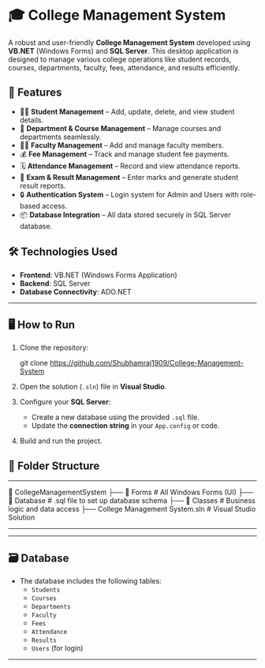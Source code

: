 # 🎓 College Management System

A robust and user-friendly **College Management System** developed using **VB.NET** (Windows Forms) and **SQL Server**. This desktop application is designed to manage various college operations like student records, courses, departments, faculty, fees, attendance, and results efficiently.



## 📌 Features

- 🧑‍🎓 **Student Management** – Add, update, delete, and view student details.
- 🏫 **Department & Course Management** – Manage courses and departments seamlessly.
- 👨‍🏫 **Faculty Management** – Add and manage faculty members.
- 💰 **Fee Management** – Track and manage student fee payments.
- 🗓️ **Attendance Management** – Record and view attendance reports.
- 📝 **Exam & Result Management** – Enter marks and generate student result reports.
- 🔒 **Authentication System** – Login system for Admin and Users with role-based access.
- 📦 **Database Integration** – All data stored securely in SQL Server database.



## 🛠️ Technologies Used

- **Frontend**: VB.NET (Windows Forms Application)
- **Backend**: SQL Server
- **Database Connectivity**: ADO.NET

---

## 🖥️ How to Run

1. Clone the repository:

   
   git clone https://github.com/Shubhamraj1909/College-Management-System
   

2. Open the solution (`.sln`) file in **Visual Studio**.

3. Configure your **SQL Server**:
   - Create a new database using the provided `.sql` file.
   - Update the **connection string** in your `App.config` or code.

4. Build and run the project.



## 🧩 Folder Structure
---

📁 CollegeManagementSystem
├── 📂 Forms           # All Windows Forms (UI)
├── 📂 Database        # .sql file to set up database schema
├── 📂 Classes         # Business logic and data access
├── College Management System.sln    # Visual Studio Solution

---


---
## 🗃️ Database

- The database includes the following tables:
  - `Students`
  - `Courses`
  - `Departments`
  - `Faculty`
  - `Fees`
  - `Attendance`
  - `Results`
  - `Users` (for login)

---






